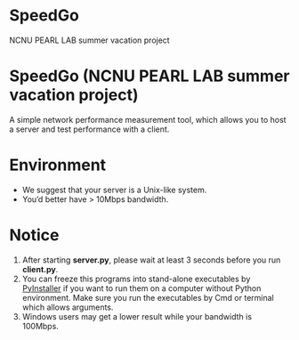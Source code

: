 # SpeedGo
NCNU PEARL LAB summer vacation project
# SpeedGo (NCNU PEARL LAB summer vacation project)

A simple network performance measurement tool,  which allows you to host a server and test performance with a client.


# Environment
- We suggest that your server is a Unix-like system.
- You’d better have > 10Mbps bandwidth.


# Notice
1. After starting **server.py**, please wait at least 3 seconds before you run **client.py**.
2. You can freeze this programs into stand-alone executables by [PyInstaller](http://www.pyinstaller.org/) if you want to run them on a computer without Python environment. Make sure you run the executables by Cmd or terminal which allows arguments.
3. Windows users may get a lower result while your bandwidth is 100Mbps.
